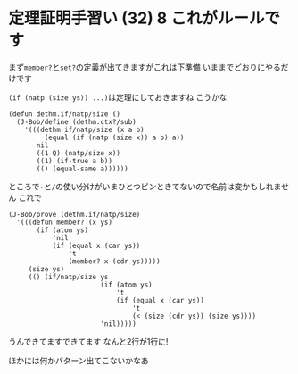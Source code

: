 # 定理証明手習い (32) 8 これがルールです

まず`member?`と`set?`の定義が出てきますがこれは下準備
いままでどおりにやるだけです

`(if (natp (size ys)) ...)`は定理にしておきますね
こうかな

```
(defun dethm.if/natp/size ()
  (J-Bob/define (dethm.ctx?/sub)
    '(((dethm if/natp/size (x a b)
         (equal (if (natp (size x)) a b) a))
       nil
       ((1 Q) (natp/size x))
       ((1) (if-true a b))
       (() (equal-same a))))))
```

ところで`-`と`/`の使い分けがいまひとつピンときてないので名前は変かもしれません
これで

```
(J-Bob/prove (dethm.if/natp/size)
  '(((defun member? (x ys)
       (if (atom ys)
           'nil
           (if (equal x (car ys))
               't
               (member? x (cdr ys)))))
     (size ys)
     (() (if/natp/size ys
                       (if (atom ys)
                           't
                           (if (equal x (car ys))
                               't
                               (< (size (cdr ys)) (size ys))))
                       'nil)))))
```

うんできてますできてます
なんと2行が1行に!

ほかには何かパターン出てこないかなあ


